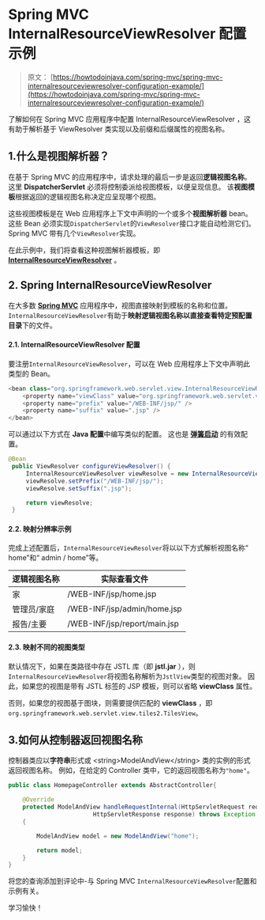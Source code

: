 # Spring MVC InternalResourceViewResolver 配置示例

> 原文： [https://howtodoinjava.com/spring-mvc/spring-mvc-internalresourceviewresolver-configuration-example/](https://howtodoinjava.com/spring-mvc/spring-mvc-internalresourceviewresolver-configuration-example/)

了解如何在 Spring MVC 应用程序中配置 InternalResourceViewResolver ，这有助于解析基于 ViewResolver 类实现以及前缀和后缀属性的视图名称。

## 1.什么是视图解析器？

在基于 Spring MVC 的应用程序中，请求处理的最后一步是返回**逻辑视图名称**。 这里 **DispatcherServlet** 必须将控制委派给视图模板，以便呈现信息。 该**视图模板**根据返回的逻辑视图名称决定应呈现哪个视图。

这些视图模板是在 Web 应用程序上下文中声明的一个或多个**视图解析器** bean。 这些 Bean 必须实现`DispatcherServlet`的`ViewResolver`接口才能自动检测它们。 Spring MVC 带有几个`ViewResolver`实现。

在此示例中，我们将查看这种视图解析器模板，即 **[InternalResourceViewResolver](https://docs.spring.io/spring/docs/current/javadoc-api/org/springframework/web/servlet/view/InternalResourceViewResolver.html "InternalResourceViewResolver")** 。

## 2\. Spring InternalResourceViewResolver

在大多数 **[Spring MVC](https://howtodoinjava.com/spring-mvc-tutorial/)** 应用程序中，视图直接映射到模板的名称和位置。 `InternalResourceViewResolver`有助于**映射逻辑视图名称以直接查看特定预配置目录**下的文件。

#### 2.1. InternalResourceViewResolver 配置

要注册`InternalResourceViewResolver`，可以在 Web 应用程序上下文中声明此类型的 Bean。

```java
<bean class="org.springframework.web.servlet.view.InternalResourceViewResolver">
    <property name="viewClass" value="org.springframework.web.servlet.view.JstlView" />
    <property name="prefix" value="/WEB-INF/jsp/" />
    <property name="suffix" value=".jsp" />
</bean>

```

可以通过以下方式在 **Java 配置**中编写类似的配置。 这也是 **[弹簧启动](https://howtodoinjava.com/spring-boot-tutorials/)** 的有效配置。

```java
@Bean
 public ViewResolver configureViewResolver() {
     InternalResourceViewResolver viewResolve = new InternalResourceViewResolver();
     viewResolve.setPrefix("/WEB-INF/jsp/");
     viewResolve.setSuffix(".jsp");

     return viewResolve;
 }

```

#### 2.2. 映射分辨率示例

完成上述配置后，`InternalResourceViewResolver`将以以下方式解析视图名称“ home”和“ admin / home”等。

| 逻辑视图名称 | 实际查看文件 |
| --- | --- |
| 家 | /WEB-INF/jsp/home.jsp |
| 管理员/家庭 | /WEB-INF/jsp/admin/home.jsp |
| 报告/主要 | /WEB-INF/jsp/report/main.jsp |

#### 2.3. 映射不同的视图类型

默认情况下，如果在类路径中存在 JSTL 库（即 **jstl.jar** ），则`InternalResourceViewResolver`将视图名称解析为`JstlView`类型的视图对象。 因此，如果您的视图是带有 JSTL 标签的 JSP 模板，则可以省略 **viewClass** 属性。

否则，如果您的视图基于图块，则需要提供匹配的 **viewClass** ，即`org.springframework.web.servlet.view.tiles2.TilesView`。

## 3.如何从控制器返回视图名称

控制器类应以**字符串**形式或 &lt;string&gt;ModelAndView&lt;/string&gt; 类的实例的形式返回视图名称。 例如，在给定的 Controller 类中，它的返回视图名称为`"home"`。

```java
public class HomepageController extends AbstractController{

	@Override
	protected ModelAndView handleRequestInternal(HttpServletRequest request,
						HttpServletResponse response) throws Exception 
	{

		ModelAndView model = new ModelAndView("home");

		return model;
	}
}

```

将您的查询添加到评论中-与 Spring MVC `InternalResourceViewResolver`配置和示例有关。

学习愉快！